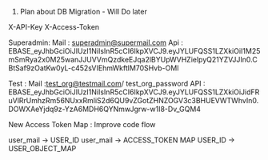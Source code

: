 1. Plan about DB Migration - Will Do later


X-API-Key
X-Access-Token


Superadmin:
Mail : superadmin@supermail.com
Api : EBASE_eyJhbGciOiJIUzI1NiIsInR5cCI6IkpXVCJ9.eyJYLUFQSS1LZXkiOiI1M25mSmRya2x0M25wanJJUVVmQzdkeEJqa2lBYUpWVHZielpyQ21YZVJJIn0.CBtSaf9zOatKw0yL-c452sVIEhmWkftlM70SHvb-OMI


Test :
Mail :test_org@testmail.com/ test_org_password
API : EBASE_eyJhbGciOiJIUzI1NiIsInR5cCI6IkpXVCJ9.eyJYLUFQSS1LZXkiOiJidFRuVlRrUmhzRm56NUxxRmliS2d6QU9vZGotZHNZOGV3c3BHUEVWTWhvIn0.DOWXAeYjdq9z-YzA6MDH6QYNmwJgrw-w1I8-Dv_GQM4


New Access Token Map :
Improve code flow

user_mail -> USER_ID
user_mail -> ACCESS_TOKEN MAP
USER_ID -> USER_OBJECT_MAP

